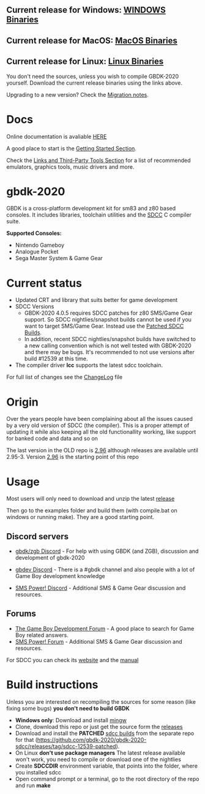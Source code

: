 ## Current release for Windows: [WINDOWS Binaries](https://github.com/gbdk-2020/gbdk-2020/releases/latest/download/gbdk-win.zip)
## Current release for MacOS: [MacOS Binaries](https://github.com/gbdk-2020/gbdk-2020/releases/latest/download/gbdk-macos.zip)
## Current release for Linux: [Linux Binaries](https://github.com/gbdk-2020/gbdk-2020/releases/latest/download/gbdk-linux64.tar.gz)
You don't need the sources, unless you wish to compile GBDK-2020 yourself. Download the current release binaries using the links above.

Upgrading to a new version? Check the [Migration notes](https://gbdk-2020.github.io/gbdk-2020/docs/api/docs_migrating_versions.html).


# Docs
Online documentation is avaliable [HERE](https://gbdk-2020.github.io/gbdk-2020/docs/api)

A good place to start is the [Getting Started Section](https://gbdk-2020.github.io/gbdk-2020/docs/api/docs_getting_started.html).

Check the [Links and Third-Party Tools Section](https://gbdk-2020.github.io/gbdk-2020/docs/api/docs_links_and_tools.html) for a list of recommended emulators, graphics tools, music drivers and more.

# gbdk-2020
GBDK is a cross-platform development kit for sm83 and z80 based consoles. It includes libraries, toolchain utilities and the [SDCC](http://sdcc.sourceforge.net/) C compiler suite.

__Supported Consoles:__
- Nintendo Gameboy
- Analogue Pocket
- Sega Master System & Game Gear

# Current status
- Updated CRT and library that suits better for game development
- SDCC Versions
  - GBDK-2020 4.0.5 requires SDCC patches for z80 SMS/Game Gear support. So SDCC nightlies/snapshot builds cannot be used if you want to target SMS/Game Gear. Instead use the [Patched SDCC Builds](https://github.com/gbdk-2020/gbdk-2020-sdcc/releases/tag/sdcc-12539-patched). 
  - In addition, recent SDCC nightlies/snapshot builds have switched to a new calling convention which is not well tested with GBDK-2020 and there may be bugs. It's recommended to not use versions after build #12539 at this time.
- The compiler driver **lcc** supports the latest sdcc toolchain.

For full list of changes see the [ChangeLog](https://github.com/gbdk-2020/gbdk-2020/blob/master/gbdk-support/ChangeLog) file

# Origin

Over the years people have been complaining about all the issues caused by a very old version of SDCC (the compiler). This is a proper attempt of updating it while also keeping all the old functionallity working, like support for banked code and data and so on

The last version in the OLD repo is [2.96](https://sourceforge.net/projects/gbdk/files/gbdk/2.96/) although releases are available until 2.95-3. Version [2.96](https://sourceforge.net/projects/gbdk/files/gbdk/2.96/) is the starting point of this repo

# Usage
Most users will only need to download and unzip the latest [release](https://github.com/gbdk-2020/gbdk-2020/releases)

Then go to the examples folder and build them (with compile.bat on windows or running make). They are a good starting point.

## Discord servers
* [gbdk/zgb Discord](https://discord.gg/XCbjCvqnUY) - For help with using GBDK (and ZGB), discussion and development of gbdk-2020

* [gbdev Discord](https://discordapp.com/invite/tKGMPNr) - There is a #gbdk channel and also people with a lot of Game Boy development knowledge
* [SMS Power! Discord](https://discord.gg/h5xrKUK) - Additional SMS & Game Gear discussion and resources.

## Forums
- [The Game Boy Development Forum](https://gbdev.gg8.se/forums/) - A good place to search for Game Boy related answers. 
- [SMS Power! Forum](https://www.smspower.org/) - Additional SMS & Game Gear discussion and resources.

For SDCC you can check its [website](http://sdcc.sourceforge.net/) and the [manual](http://sdcc.sourceforge.net/doc/sdccman.pdf)

# Build instructions
Unless you are interested on recompiling the sources for some reason (like fixing some bugs) **you don't need to build GBDK**

- **Windows only**: Download and install [mingw](http://mingw-w64.org/)
- Clone, download this repo or just get the source form the [releases](https://github.com/gbdk-2020/gbdk-2020/releases)
- Download and install the **PATCHED** [sdcc builds](https://github.com/gbdk-2020/gbdk-2020-sdcc/releases/tag/sdcc-12539-patched) from the separate repo for that (https://github.com/gbdk-2020/gbdk-2020-sdcc/releases/tag/sdcc-12539-patched).
- On Linux **don't use package managers** The latest release available won't work, you need to compile or download one of the nightlies
- Create **SDCCDIR** environment variable, that points into the folder, where you installed sdcc
- Open command prompt or a terminal, go to the root directory of the repo and run **make**
